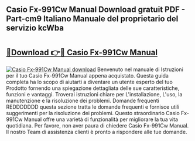 ## Casio Fx-991Cw Manual Download gratuit PDF - Part-cm9 Italiano Manuale del proprietario del servizio kcWba

# <h2><a href="http://dfb0k40.blite.top/?on=Casio+Fx-991Cw+Manual">🔗Download 👉🔴 Casio Fx-991Cw Manual</a></h2>

[![Casio Fx-991Cw Manual download](https://i.imgur.com/lujVjoI.png)](http://dfb0k40.blite.top/?on=Casio+Fx-991Cw+Manual)
Benvenuto nel manuale di Istruzioni per il tuo Casio Fx-991Cw Manual appena acquistato. Questa guida completa ha lo scopo di aiutarti a diventare un utente esperto del tuo Prodotto fornendo una spiegazione dettagliata delle sue caratteristiche, funzioni e vantaggi. Troverai istruzioni chiare per L'installazione, L'uso, la manutenzione e la risoluzione dei problemi. Domande frequenti REDDDDDDD questa sezione tratta le domande frequenti e fornisce utili suggerimenti per la risoluzione dei problemi. Questo straordinario Casio Fx-991Cw Manual offre una varietà di funzionalità per migliorare la tua vita quotidiana. Per favore, non aver paura di chiedere Casio Fx-991Cw Manual. Il nostro Team di assistenza clienti è pronto a rispondere alle tue domande.
